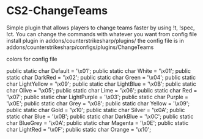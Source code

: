 # CS2-ChangeTeams
Simple plugin that allows players to change teams faster by using !t, !spec, !ct. 
You can change the commands with whatever you want from config file
install plugin in addons/counterstrikesharp/plugins/
the config file is in addons/counterstrikesharp/configs/plugins/ChangeTeams

colors for config file

   public static char Default = '\x01';
   public static char White = '\x01';
   public static char DarkRed = '\x02';
   public static char Green = '\x04';
   public static char LightYellow = '\x09';
   public static char LightBlue = '\x0B';
   public static char Olive = '\x05';
   public static char Lime = '\x06';
   public static char Red = '\x07';
   public static char LightPurple = '\x03';
   public static char Purple = '\x0E';
   public static char Grey = '\x08';
   public static char Yellow = '\x09';
   public static char Gold = '\x10';
   public static char Silver = '\x0A';
   public static char Blue = '\x0B';
   public static char DarkBlue = '\x0C';
   public static char BlueGrey = '\x0A';
   public static char Magenta = '\x0E';
   public static char LightRed = '\x0F';
   public static char Orange = '\x10';


